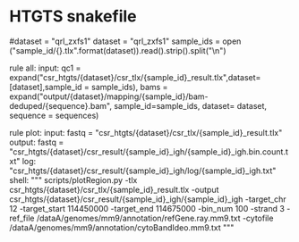 # HTGTS snakefile

#dataset = "qrl_zxfs1"
dataset = "qrl_zxfs1"
sample_ids = open ("sample_id/{}.tlx".format(dataset)).read().strip().split("\n")


rule all:
    input:
        qc1 = expand("csr_htgts/{dataset}/csr_tlx/{sample_id}_result.tlx",dataset=[dataset],sample_id = sample_ids),
        bams = expand("output/{dataset}/mapping/{sample_id}/bam-deduped/{sequence}.bam", sample_id=sample_ids, dataset= dataset, sequence =  sequences)

rule plot:
    input:
        fastq = "csr_htgts/{dataset}/csr_tlx/{sample_id}_result.tlx"
    output:
        fastq = "csr_htgts/{dataset}/csr_result/{sample_id}_igh/{sample_id}_igh.bin.count.txt" 
    log:
        "csr_htgts/{dataset}/csr_result/{sample_id}_igh/log/{sample_id}_igh.txt" 
    shell:
        """
        scripts/plotRegion.py -tlx  csr_htgts/{dataset}/csr_tlx/{sample_id}_result.tlx -output csr_htgts/{dataset}/csr_result/{sample_id}_igh/{sample_id}_igh -target_chr 12 -target_start 114450000 -target_end 114675000 -bin_num 100 -strand 3 -ref_file /dataA/genomes/mm9/annotation/refGene.ray.mm9.txt -cytofile /dataA/genomes/mm9/annotation/cytoBandIdeo.mm9.txt
        """
